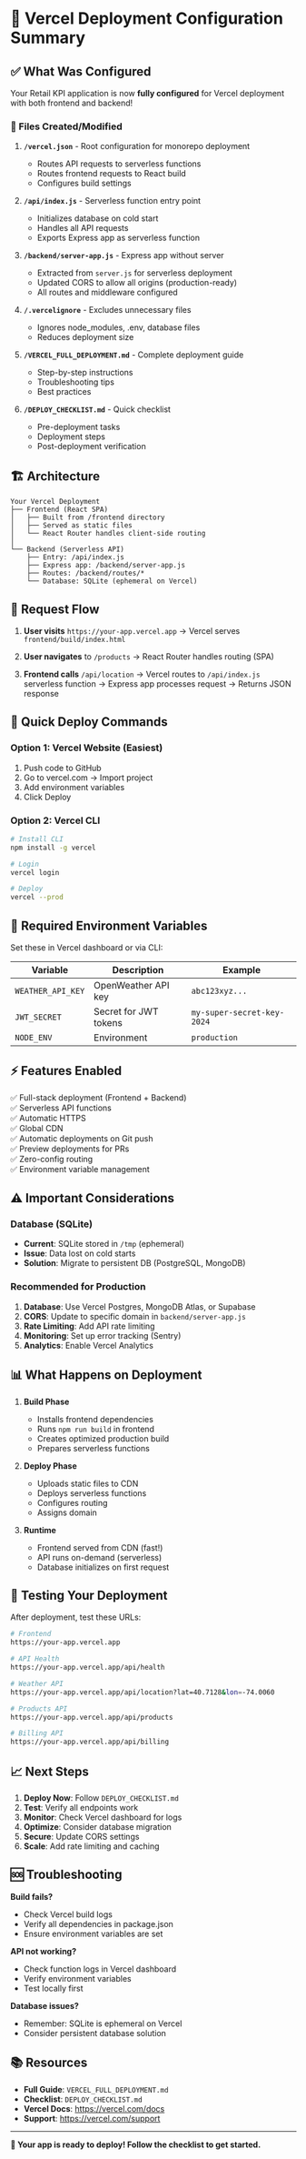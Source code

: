 # 🎯 Vercel Deployment Configuration Summary

## ✅ What Was Configured

Your Retail KPI application is now **fully configured** for Vercel deployment with both frontend and backend!

### 📁 Files Created/Modified

1. **`/vercel.json`** - Root configuration for monorepo deployment
   - Routes API requests to serverless functions
   - Routes frontend requests to React build
   - Configures build settings

2. **`/api/index.js`** - Serverless function entry point
   - Initializes database on cold start
   - Handles all API requests
   - Exports Express app as serverless function

3. **`/backend/server-app.js`** - Express app without server
   - Extracted from `server.js` for serverless deployment
   - Updated CORS to allow all origins (production-ready)
   - All routes and middleware configured

4. **`/.vercelignore`** - Excludes unnecessary files
   - Ignores node_modules, .env, database files
   - Reduces deployment size

5. **`/VERCEL_FULL_DEPLOYMENT.md`** - Complete deployment guide
   - Step-by-step instructions
   - Troubleshooting tips
   - Best practices

6. **`/DEPLOY_CHECKLIST.md`** - Quick checklist
   - Pre-deployment tasks
   - Deployment steps
   - Post-deployment verification

## 🏗️ Architecture

```
Your Vercel Deployment
├── Frontend (React SPA)
│   ├── Built from /frontend directory
│   ├── Served as static files
│   └── React Router handles client-side routing
│
└── Backend (Serverless API)
    ├── Entry: /api/index.js
    ├── Express app: /backend/server-app.js
    ├── Routes: /backend/routes/*
    └── Database: SQLite (ephemeral on Vercel)
```

## 🔄 Request Flow

1. **User visits** `https://your-app.vercel.app`
   → Vercel serves `frontend/build/index.html`

2. **User navigates** to `/products`
   → React Router handles routing (SPA)

3. **Frontend calls** `/api/location`
   → Vercel routes to `/api/index.js` serverless function
   → Express app processes request
   → Returns JSON response

## 🚀 Quick Deploy Commands

### Option 1: Vercel Website (Easiest)
1. Push code to GitHub
2. Go to vercel.com → Import project
3. Add environment variables
4. Click Deploy

### Option 2: Vercel CLI
```bash
# Install CLI
npm install -g vercel

# Login
vercel login

# Deploy
vercel --prod
```

## 🔐 Required Environment Variables

Set these in Vercel dashboard or via CLI:

| Variable | Description | Example |
|----------|-------------|---------|
| `WEATHER_API_KEY` | OpenWeather API key | `abc123xyz...` |
| `JWT_SECRET` | Secret for JWT tokens | `my-super-secret-key-2024` |
| `NODE_ENV` | Environment | `production` |

## ⚡ Features Enabled

✅ Full-stack deployment (Frontend + Backend)  
✅ Serverless API functions  
✅ Automatic HTTPS  
✅ Global CDN  
✅ Automatic deployments on Git push  
✅ Preview deployments for PRs  
✅ Zero-config routing  
✅ Environment variable management  

## ⚠️ Important Considerations

### Database (SQLite)
- **Current**: SQLite stored in `/tmp` (ephemeral)
- **Issue**: Data lost on cold starts
- **Solution**: Migrate to persistent DB (PostgreSQL, MongoDB)

### Recommended for Production
1. **Database**: Use Vercel Postgres, MongoDB Atlas, or Supabase
2. **CORS**: Update to specific domain in `backend/server-app.js`
3. **Rate Limiting**: Add API rate limiting
4. **Monitoring**: Set up error tracking (Sentry)
5. **Analytics**: Enable Vercel Analytics

## 📊 What Happens on Deployment

1. **Build Phase**
   - Installs frontend dependencies
   - Runs `npm run build` in frontend
   - Creates optimized production build
   - Prepares serverless functions

2. **Deploy Phase**
   - Uploads static files to CDN
   - Deploys serverless functions
   - Configures routing
   - Assigns domain

3. **Runtime**
   - Frontend served from CDN (fast!)
   - API runs on-demand (serverless)
   - Database initializes on first request

## 🧪 Testing Your Deployment

After deployment, test these URLs:

```bash
# Frontend
https://your-app.vercel.app

# API Health
https://your-app.vercel.app/api/health

# Weather API
https://your-app.vercel.app/api/location?lat=40.7128&lon=-74.0060

# Products API
https://your-app.vercel.app/api/products

# Billing API
https://your-app.vercel.app/api/billing
```

## 📈 Next Steps

1. **Deploy Now**: Follow `DEPLOY_CHECKLIST.md`
2. **Test**: Verify all endpoints work
3. **Monitor**: Check Vercel dashboard for logs
4. **Optimize**: Consider database migration
5. **Secure**: Update CORS settings
6. **Scale**: Add rate limiting and caching

## 🆘 Troubleshooting

**Build fails?**
- Check Vercel build logs
- Verify all dependencies in package.json
- Ensure environment variables are set

**API not working?**
- Check function logs in Vercel dashboard
- Verify environment variables
- Test locally first

**Database issues?**
- Remember: SQLite is ephemeral on Vercel
- Consider persistent database solution

## 📚 Resources

- **Full Guide**: `VERCEL_FULL_DEPLOYMENT.md`
- **Checklist**: `DEPLOY_CHECKLIST.md`
- **Vercel Docs**: https://vercel.com/docs
- **Support**: https://vercel.com/support

---

**🎉 Your app is ready to deploy! Follow the checklist to get started.**
